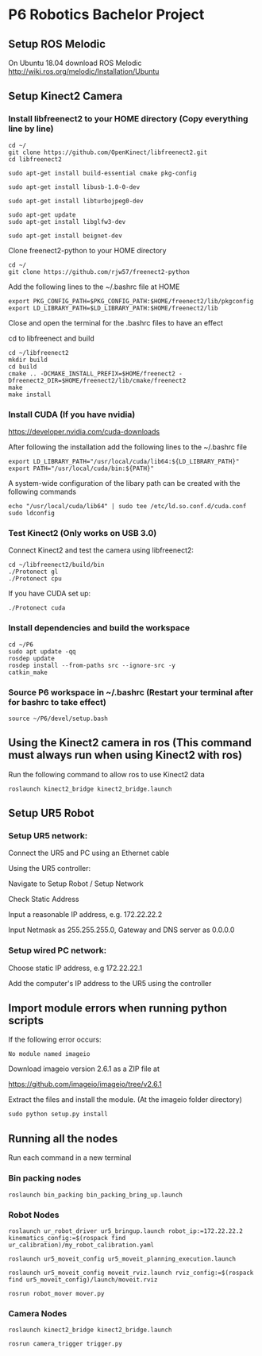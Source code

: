 # P6 Robotics Bachelor Project

## Setup ROS Melodic
On Ubuntu 18.04 download ROS Melodic 
http://wiki.ros.org/melodic/Installation/Ubuntu


## Setup Kinect2 Camera

### Install libfreenect2 to your HOME directory (Copy everything line by line)
```
cd ~/
git clone https://github.com/OpenKinect/libfreenect2.git
cd libfreenect2

sudo apt-get install build-essential cmake pkg-config

sudo apt-get install libusb-1.0-0-dev

sudo apt-get install libturbojpeg0-dev

sudo apt-get update
sudo apt-get install libglfw3-dev

sudo apt-get install beignet-dev
```

Clone freenect2-python to your HOME directory
```
cd ~/
git clone https://github.com/rjw57/freenect2-python
```

Add the following lines to the ~/.bashrc file at HOME
```
export PKG_CONFIG_PATH=$PKG_CONFIG_PATH:$HOME/freenect2/lib/pkgconfig
export LD_LIBRARY_PATH=$LD_LIBRARY_PATH:$HOME/freenect2/lib
```
Close and open the terminal for the .bashrc files to have an effect

cd to libfreenect and build
```
cd ~/libfreenect2
mkdir build
cd build
cmake .. -DCMAKE_INSTALL_PREFIX=$HOME/freenect2 -Dfreenect2_DIR=$HOME/freenect2/lib/cmake/freenect2
make
make install
```

### Install CUDA (If you have nvidia)
https://developer.nvidia.com/cuda-downloads

After following the installation add the following lines to the ~/.bashrc file
```
export LD_LIBRARY_PATH="/usr/local/cuda/lib64:${LD_LIBRARY_PATH}"
export PATH="/usr/local/cuda/bin:${PATH}"
```
A system-wide configuration of the libary path can be created with the following commands
```
echo "/usr/local/cuda/lib64" | sudo tee /etc/ld.so.conf.d/cuda.conf
sudo ldconfig
```

### Test Kinect2 (Only works on USB 3.0)

Connect Kinect2 and test the camera using libfreenect2:

```
cd ~/libfreenect2/build/bin
./Protonect gl
./Protonect cpu
```
If you have CUDA set up:
```
./Protonect cuda
```

### Install dependencies and build the workspace
```
cd ~/P6
sudo apt update -qq
rosdep update
rosdep install --from-paths src --ignore-src -y
catkin_make
```
### Source P6 workspace in ~/.bashrc (Restart your terminal after for bashrc to take effect)
```
source ~/P6/devel/setup.bash
```

## Using the Kinect2 camera in ros (This command must always run when using Kinect2 with ros)
Run the following command to allow ros to use Kinect2 data
```
roslaunch kinect2_bridge kinect2_bridge.launch
```

## Setup UR5 Robot

### Setup UR5 network:

Connect the UR5 and PC using an Ethernet cable

Using the UR5 controller:

  Navigate to Setup Robot / Setup Network

  Check Static Address

  Input a reasonable IP address, e.g. 172.22.22.2

  Input Netmask as 255.255.255.0, Gateway and DNS server as 0.0.0.0

### Setup wired PC network:

Choose static IP address, e.g 172.22.22.1

Add the computer's IP address to the UR5 using the controller

## Import module errors when running python scripts
If the following error occurs:
```
No module named imageio
```
Download imageio version 2.6.1 as a ZIP file at

https://github.com/imageio/imageio/tree/v2.6.1

Extract the files and install the module. (At the imageio folder directory)
```
sudo python setup.py install
```

## Running all the nodes
Run each command in a new terminal
### Bin packing nodes
```
roslaunch bin_packing bin_packing_bring_up.launch 
```
### Robot Nodes
```
roslaunch ur_robot_driver ur5_bringup.launch robot_ip:=172.22.22.2 kinematics_config:=$(rospack find ur_calibration)/my_robot_calibration.yaml
```
```
roslaunch ur5_moveit_config ur5_moveit_planning_execution.launch
```
```
roslaunch ur5_moveit_config moveit_rviz.launch rviz_config:=$(rospack find ur5_moveit_config)/launch/moveit.rviz
```
```
rosrun robot_mover mover.py
```
### Camera Nodes
```
roslaunch kinect2_bridge kinect2_bridge.launch 
```
```
rosrun camera_trigger trigger.py 
```




